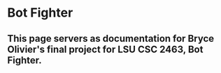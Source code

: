 # Bot Fighter
## This page servers as documentation for Bryce Olivier's final project for LSU CSC 2463, Bot Fighter.
